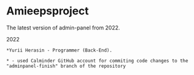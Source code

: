# Amieepsproject

The latest version of admin-panel from 2022.
    
  2022
  
    *Yurii Herasin - Programmer (Back-End).
    
    * - used Calminder GitHub account for commiting code changes to the "adminpanel-finish" branch of the repository
